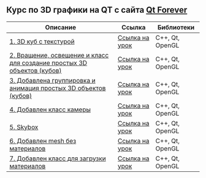 ## Курс по 3D графики на QT c сайта [Qt Forever](https://www.youtube.com/channel/UCoD_FQ5PZW5LUKMGmfBPbew)

Описание | Ссылка | Библиотеки 
--- | --- | --- 
[1. 3D куб с текстурой](https://github.com/Chularev/courses/tree/main/qt_3d_opengl/lesson_1) | [Ссылка на урок](https://www.youtube.com/watch?v=HgoKrrf4iks&list=PL-hrQhpTB95LKMbttX47vCsNeGbJQVz1-) | C++, Qt, OpenGL
[2. Вращение, освещение и класс для создание простых 3D объектов (кубов)](https://github.com/Chularev/courses/tree/main/qt_3d_opengl/lesson_2) | [Ссылка на урок](https://www.youtube.com/watch?v=Ww-aoNC8VQU&list=PL-hrQhpTB95LKMbttX47vCsNeGbJQVz1-&index=2)  | C++, Qt, OpenGL
[3. Добавлена группировка и анимация простых 3D объектов (кубов)](https://github.com/Chularev/courses/tree/main/qt_3d_opengl/lesson_3) | [Ссылка на урок](https://www.youtube.com/watch?v=OyPlRxBRJqs&list=PL-hrQhpTB95LKMbttX47vCsNeGbJQVz1-&index=3) | C++, Qt, OpenGL
[4. Добавлен класс камеры](https://github.com/Chularev/courses/tree/main/qt_3d_opengl/lesson_4) | [Ссылка на урок](https://www.youtube.com/watch?v=Un6pCMT5HDE&list=PL-hrQhpTB95LKMbttX47vCsNeGbJQVz1-&index=4) | C++, Qt, OpenGL
[5. Skybox](https://github.com/Chularev/courses/tree/main/qt_3d_opengl/lesson_5) | [Ссылка на урок](https://www.youtube.com/watch?v=-adEM8bTaeo&list=PL-hrQhpTB95LKMbttX47vCsNeGbJQVz1-&index=5) | C++, Qt, OpenGL
[6. Добавлен mesh без материалов](https://github.com/Chularev/courses/tree/main/qt_3d_opengl/lesson_6) | [Ссылка на урок](https://www.youtube.com/watch?v=yM9v9vnNoIE&list=PL-hrQhpTB95LKMbttX47vCsNeGbJQVz1-&index=6) | C++, Qt, OpenGL
[7. Добавлен класс для загрузки материалов](https://github.com/Chularev/courses/tree/main/qt_3d_opengl/lesson_7) | [Ссылка на урок](https://www.youtube.com/watch?v=AEK_-4rtF1o&list=PL-hrQhpTB95LKMbttX47vCsNeGbJQVz1-&index=7) | C++, Qt, OpenGL
